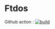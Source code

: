# Ftdos

Github action : [![build](https://github.com/orix-software/ftdos/actions/workflows/main.yml/badge.svg?branch=master)](https://github.com/orix-software/ftdos/actions/workflows/main.yml)